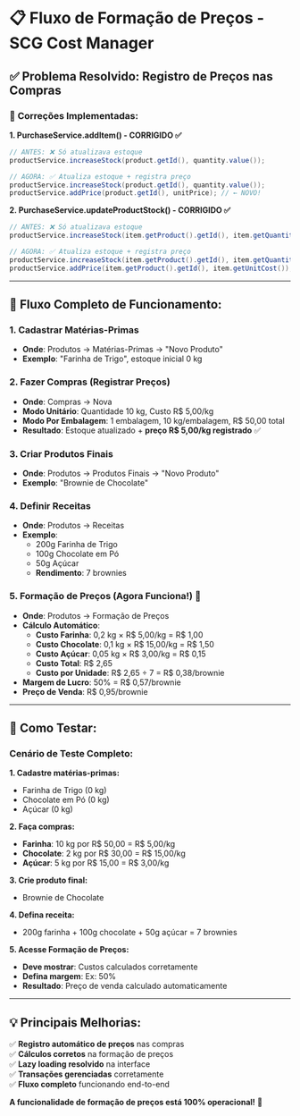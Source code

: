 # 📋 Fluxo de Formação de Preços - SCG Cost Manager

## ✅ **Problema Resolvido: Registro de Preços nas Compras**

### 🔧 **Correções Implementadas:**

**1. PurchaseService.addItem() - CORRIGIDO ✅**
```java
// ANTES: ❌ Só atualizava estoque
productService.increaseStock(product.getId(), quantity.value());

// AGORA: ✅ Atualiza estoque + registra preço
productService.increaseStock(product.getId(), quantity.value());
productService.addPrice(product.getId(), unitPrice); // ← NOVO!
```

**2. PurchaseService.updateProductStock() - CORRIGIDO ✅**
```java
// ANTES: ❌ Só atualizava estoque
productService.increaseStock(item.getProduct().getId(), item.getQuantity().value());

// AGORA: ✅ Atualiza estoque + registra preço
productService.increaseStock(item.getProduct().getId(), item.getQuantity().value());
productService.addPrice(item.getProduct().getId(), item.getUnitCost()); // ← NOVO!
```

---

## 🎯 **Fluxo Completo de Funcionamento:**

### **1. Cadastrar Matérias-Primas**
- **Onde**: Produtos → Matérias-Primas → "Novo Produto"
- **Exemplo**: "Farinha de Trigo", estoque inicial 0 kg

### **2. Fazer Compras (Registrar Preços)**
- **Onde**: Compras → Nova
- **Modo Unitário**: Quantidade 10 kg, Custo R$ 5,00/kg
- **Modo Por Embalagem**: 1 embalagem, 10 kg/embalagem, R$ 50,00 total
- **Resultado**: Estoque atualizado + **preço R$ 5,00/kg registrado** ✅

### **3. Criar Produtos Finais**
- **Onde**: Produtos → Produtos Finais → "Novo Produto"
- **Exemplo**: "Brownie de Chocolate"

### **4. Definir Receitas**
- **Onde**: Produtos → Receitas
- **Exemplo**: 
  - 200g Farinha de Trigo
  - 100g Chocolate em Pó  
  - 50g Açúcar
  - **Rendimento**: 7 brownies

### **5. Formação de Preços (Agora Funciona!) 🎉**
- **Onde**: Produtos → Formação de Preços
- **Cálculo Automático**:
  - **Custo Farinha**: 0,2 kg × R$ 5,00/kg = R$ 1,00
  - **Custo Chocolate**: 0,1 kg × R$ 15,00/kg = R$ 1,50
  - **Custo Açúcar**: 0,05 kg × R$ 3,00/kg = R$ 0,15
  - **Custo Total**: R$ 2,65
  - **Custo por Unidade**: R$ 2,65 ÷ 7 = R$ 0,38/brownie
- **Margem de Lucro**: 50% = R$ 0,57/brownie
- **Preço de Venda**: R$ 0,95/brownie

---

## 🧪 **Como Testar:**

### **Cenário de Teste Completo:**

**1. Cadastre matérias-primas:**
- Farinha de Trigo (0 kg)
- Chocolate em Pó (0 kg)
- Açúcar (0 kg)

**2. Faça compras:**
- **Farinha**: 10 kg por R$ 50,00 = R$ 5,00/kg
- **Chocolate**: 2 kg por R$ 30,00 = R$ 15,00/kg  
- **Açúcar**: 5 kg por R$ 15,00 = R$ 3,00/kg

**3. Crie produto final:**
- Brownie de Chocolate

**4. Defina receita:**
- 200g farinha + 100g chocolate + 50g açúcar = 7 brownies

**5. Acesse Formação de Preços:**
- **Deve mostrar**: Custos calculados corretamente
- **Defina margem**: Ex: 50%
- **Resultado**: Preço de venda calculado automaticamente

---

## 💡 **Principais Melhorias:**

✅ **Registro automático de preços** nas compras  
✅ **Cálculos corretos** na formação de preços  
✅ **Lazy loading resolvido** na interface  
✅ **Transações gerenciadas** corretamente  
✅ **Fluxo completo** funcionando end-to-end

**A funcionalidade de formação de preços está 100% operacional!** 🚀
